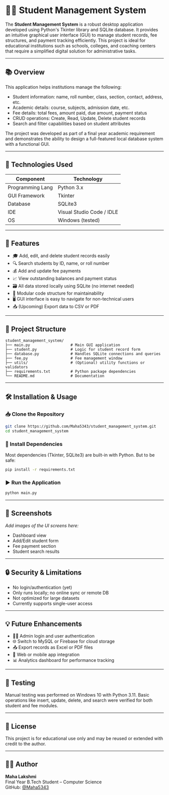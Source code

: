 # 🧑‍🎓 Student Management System

The **Student Management System** is a robust desktop application developed using Python's Tkinter library and SQLite database. It provides an intuitive graphical user interface (GUI) to manage student records, fee structures, and payment tracking efficiently. This project is ideal for educational institutions such as schools, colleges, and coaching centers that require a simplified digital solution for administrative tasks.

---

## 📚 Overview

This application helps institutions manage the following:

- Student information: name, roll number, class, section, contact, address, etc.
- Academic details: course, subjects, admission date, etc.
- Fee details: total fees, amount paid, due amount, payment status
- CRUD operations: Create, Read, Update, Delete student records
- Search and filter capabilities based on student attributes

The project was developed as part of a final year academic requirement and demonstrates the ability to design a full-featured local database system with a functional GUI.

---

## 🧰 Technologies Used

| Component        | Technology          |
|------------------|----------------------|
| Programming Lang | Python 3.x           |
| GUI Framework    | Tkinter              |
| Database         | SQLite3              |
| IDE              | Visual Studio Code / IDLE |
| OS               | Windows (tested)     |

---

## 🚀 Features

- 🎓 Add, edit, and delete student records easily
- 🔍 Search students by ID, name, or roll number
- 💰 Add and update fee payments
- 📈 View outstanding balances and payment status
- 🗃️ All data stored locally using SQLite (no internet needed)
- 🧩 Modular code structure for maintainability
- 🖥️ GUI interface is easy to navigate for non-technical users
- 📤 (Upcoming) Export data to CSV or PDF

---

## 📁 Project Structure

```
student_management_system/
├── main.py                  # Main GUI application
├── student.py               # Logic for student record form
├── database.py              # Handles SQLite connections and queries
├── fee.py                   # Fee management window
├── utils/                   # (Optional) utility functions or validators
├── requirements.txt         # Python package dependencies
└── README.md                # Documentation
```

---

## 🛠️ Installation & Usage

### 📥 Clone the Repository

```bash
git clone https://github.com/Maha5343/student_management_system.git
cd student_management_system
```

### 💾 Install Dependencies

Most dependencies (Tkinter, SQLite3) are built-in with Python. But to be safe:

```bash
pip install -r requirements.txt
```

### ▶️ Run the Application

```bash
python main.py
```

---

## 📸 Screenshots

*Add images of the UI screens here:*
- Dashboard view
- Add/Edit student form
- Fee payment section
- Student search results

---

## 🔒 Security & Limitations

- No login/authentication (yet)
- Only runs locally; no online sync or remote DB
- Not optimized for large datasets
- Currently supports single-user access

---

## 💡 Future Enhancements

- 🧑‍💼 Admin login and user authentication
- 🌐 Switch to MySQL or Firebase for cloud storage
- 📤 Export records as Excel or PDF files
- 📱 Web or mobile app integration
- 📊 Analytics dashboard for performance tracking

---

## 🧪 Testing

Manual testing was performed on Windows 10 with Python 3.11. Basic operations like insert, update, delete, and search were verified for both student and fee modules.

---

## 📜 License

This project is for educational use only and may be reused or extended with credit to the author.

---

## 👩‍💻 Author

**Maha Lakshmi**  
Final Year B.Tech Student – Computer Science  
GitHub: [@Maha5343](https://github.com/Maha5343)  
